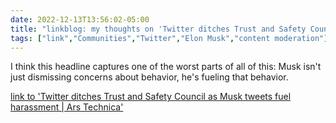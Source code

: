 ---date: 2022-12-13T13:56:02-05:00title: "linkblog: my thoughts on 'Twitter ditches Trust and Safety Council as Musk tweets fuel harassment | Ars Technica'"tags: ["link","Communities","Twitter","Elon Musk","content moderation"]---I think this headline captures one of the worst parts of all of this: Musk isn't just dismissing concerns about behavior, he's fueling that behavior.   [link to 'Twitter ditches Trust and Safety Council as Musk tweets fuel harassment | Ars Technica'](https://arstechnica.com/tech-policy/2022/12/twitter-ditches-trust-and-safety-council-as-musk-tweets-fuel-harassment/)